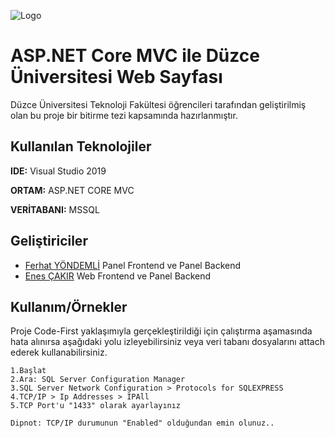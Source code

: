 
![Logo](https://i.hizliresim.com/qrklsyq.png)

    
# ASP.NET Core MVC ile Düzce Üniversitesi Web Sayfası

Düzce Üniversitesi Teknoloji Fakültesi öğrencileri tarafından geliştirilmiş olan bu proje bir bitirme tezi kapsamında hazırlanmıştır.



## Kullanılan Teknolojiler

**IDE:** Visual Studio 2019

**ORTAM:** ASP.NET CORE MVC

**VERİTABANI:** MSSQL
  
## Geliştiriciler

- [Ferhat YÖNDEMLİ](https://github.com/FerhatYondemli) Panel Frontend ve Panel Backend
- [Enes ÇAKIR](https://github.com/kuzudoli) Web Frontend ve Panel Backend
  
## Kullanım/Örnekler
Proje Code-First yaklaşımıyla gerçekleştirildiği için çalıştırma aşamasında hata alınırsa aşağıdaki yolu izleyebilirsiniz veya veri tabanı dosyalarını attach ederek kullanabilirsiniz.
```
1.Başlat
2.Ara: SQL Server Configuration Manager
3.SQL Server Network Configuration > Protocols for SQLEXPRESS
4.TCP/IP > Ip Addresses > IPAll
5.TCP Port'u "1433" olarak ayarlayınız

Dipnot: TCP/IP durumunun "Enabled" olduğundan emin olunuz..
```

  

